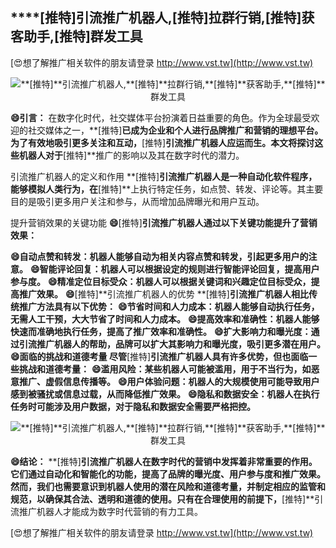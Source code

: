 ## ****[推特]**引流推广机器人,**[推特]**拉群行销,**[推特]**获客助手,**[推特]**群发工具**

[😍想了解推广相关软件的朋友请登录 http://www.vst.tw](http://www.vst.tw)

 <center><img src="https://vst.tw/MP4/tuiguang/png/1.png" alt="**[推特]**引流推广机器人,**[推特]**拉群行销,**[推特]**获客助手,**[推特]**群发工具"></center>

**😄引言：**
在数字化时代，社交媒体平台扮演着日益重要的角色。作为全球最受欢迎的社交媒体之一，**[推特]**已成为企业和个人进行品牌推广和营销的理想平台。为了有效地吸引更多关注和互动，**[推特]**引流推广机器人应运而生。本文将探讨这些机器人对于**[推特]**推广的影响以及其在数字时代的潜力。

引流推广机器人的定义和作用
**[推特]**引流推广机器人是一种自动化软件程序，能够模拟人类行为，在**[推特]**上执行特定任务，如点赞、转发、评论等。其主要目的是吸引更多用户关注和参与，从而增加品牌曝光和用户互动。

提升营销效果的关键功能
**😄**[推特]**引流推广机器人通过以下关键功能提升了营销效果：**

**😄自动点赞和转发：机器人能够自动为相关内容点赞和转发，引起更多用户的注意。**
**😄智能评论回复：机器人可以根据设定的规则进行智能评论回复，提高用户参与度。**
**😄精准定位目标受众：机器人可以根据关键词和兴趣定位目标受众，提高推广效果。**
**😄**[推特]**引流推广机器人的优势 **[推特]**引流推广机器人相比传统推广方法具有以下优势：**
**😄节省时间和人力成本：机器人能够自动执行任务，无需人工干预，大大节省了时间和人力成本。**
**😄提高效率和准确性：机器人能够快速而准确地执行任务，提高了推广效率和准确性。**
**😄扩大影响力和曝光度：通过引流推广机器人的帮助，品牌可以扩大其影响力和曝光度，吸引更多潜在用户。**
**😄面临的挑战和道德考量 尽管**[推特]**引流推广机器人具有许多优势，但也面临一些挑战和道德考量：**
**😄滥用风险：某些机器人可能被滥用，用于不当行为，如恶意推广、虚假信息传播等。**
**😄用户体验问题：机器人的大规模使用可能导致用户感到被骚扰或信息过载，从而降低推广效果。**
**😄隐私和数据安全：机器人在执行任务时可能涉及用户数据，对于隐私和数据安全需要严格把控。**

 <center><img src="https://vst.tw/MP4/tuiguang/png/0.png" alt="**[推特]**引流推广机器人,**[推特]**拉群行销,**[推特]**获客助手,**[推特]**群发工具"></center>

**😄结论：**
**[推特]**引流推广机器人在数字时代的营销中发挥着非常重要的作用。它们通过自动化和智能化的功能，提高了品牌的曝光度、用户参与度和推广效果。然而，我们也需要意识到机器人使用的潜在风险和道德考量，并制定相应的监管和规范，以确保其合法、透明和道德的使用。只有在合理使用的前提下，**[推特]**引流推广机器人才能成为数字时代营销的有力工具。

[😍想了解推广相关软件的朋友请登录 http://www.vst.tw](http://www.vst.tw)



